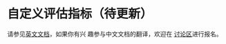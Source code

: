 # 自定义评估指标（待更新）

请参见[英文文档](https://mmclassification.readthedocs.io/en/dev-1.x/advanced_guides/evaluation.html)，如果你有兴
趣参与中文文档的翻译，欢迎在 [讨论区](https://github.com/open-mmlab/mmclassification/discussions/1027)进行报名。
